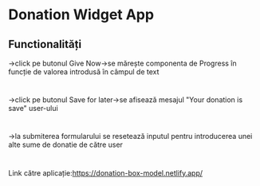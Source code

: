 # Donation Widget App

## Functionalități
->click pe butonul Give Now->se mărește componenta de Progress în funcție de valorea introdusă în câmpul de text
#
->click pe butonul Save for later->se afisează mesajul "Your donation is save" user-ului
#
->la submiterea formularului se resetează inputul pentru introducerea unei alte sume de donatie de către user
#
Link către aplicație:https://donation-box-model.netlify.app/





